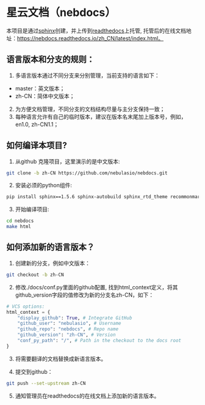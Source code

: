 # 星云文档（nebdocs）

本项目是通过[sphinx](http://www.sphinx-doc.org/en/master/)创建，并上传到[readthedocs](https://readthedocs.org/)上托管, 托管后的在线文档地址：https://nebdocs.readthedocs.io/zh_CN/latest/index.html。

## 语言版本和分支的规则：
1. 多语言版本通过不同分支来分别管理，当前支持的语言如下：
- master：英文版本；
- zh-CN：简体中文版本；
2. 为方便文档管理，不同分支的文档结构尽量与主分支保持一致；
3. 每种语言允许有自己的临时版本，建议在版本名末尾加上版本号，例如，en1.0, zh-CN1.1；

## 如何编译本项目?
1. 从github 克隆项目，这里演示的是中文版本:

```bash
git clone -b zh-CN https://github.com/nebulasio/nebdocs.git
```

2. 安装必须的python组件:

```bash
pip install sphinx==1.5.6 sphinx-autobuild sphinx_rtd_theme recommonmark
```
3. 开始编译项目:

```bash
cd nebdocs
make html
```

## 如何添加新的语言版本？
1. 创建新的分支，例如中文版本：
```bash
git checkout -b zh-CN
```
2. 修改./docs/conf.py里面的github配置, 找到html_context定义，将其github_version字段的值修改为新的分支名zh-CN，如下：

```python
# VCS options: 
html_context = {
    "display_github": True, # Integrate GitHub
    "github_user": "nebulasio", # Username
    "github_repo": "nebdocs", # Repo name
    "github_version": "zh-CN", # Version
    "conf_py_path": "/", # Path in the checkout to the docs root
}
```

3. 将需要翻译的文档替换成新语言版本。

4. 提交到github：

```bash
git push --set-upstream zh-CN
```
5. 通知管理员在readthedocs的在线文档上添加新的语言版本。
